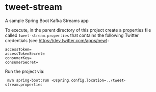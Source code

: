 # tweet-stream
A sample Spring Boot Kafka Streams app

To execute, in the parent directory of this project create a properties file called ``tweet-stream.properties``
that contains the following Twitter credentials (see https://dev.twitter.com/apps/new):

    accessToken=
    accessTokenSecret=
    consumerKey=
    consumerSecret=

Run the project via:

     mvn spring-boot:run -Dspring.config.location=../tweet-stream.properties

